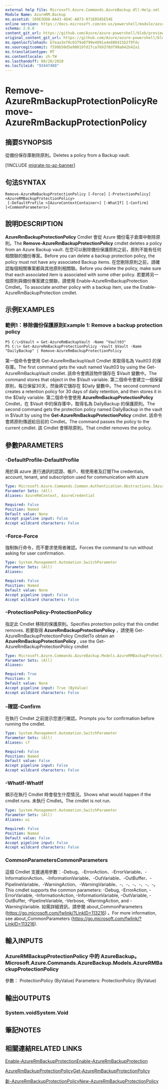 ```yaml
---
external help file: Microsoft.Azure.Commands.AzureBackup.dll-Help.xml
Module Name: AzureRM.Backup
ms.assetid: 189E3DD8-AA43-4D4C-A873-971E0585E54E
online version: https://docs.microsoft.com/en-us/powershell/module/azurerm.backup/remove-azurermbackupprotectionpolicy
schema: 2.0.0
content_git_url: https://github.com/Azure/azure-powershell/blob/preview/src/ResourceManager/AzureBackup/Commands.AzureBackup/help/Remove-AzureRmBackupProtectionPolicy.md
original_content_git_url: https://github.com/Azure/azure-powershell/blob/preview/src/ResourceManager/AzureBackup/Commands.AzureBackup/help/Remove-AzureRmBackupProtectionPolicy.md
ms.openlocfilehash: b7eaa3ef0c0379a0799e4091a4e808415b2f9fdc
ms.sourcegitcommit: f599b50d5e980197d1fca769378df90a842b42a1
ms.translationtype: MT
ms.contentlocale: zh-TW
ms.lasthandoff: 08/20/2020
ms.locfileid: "93447488"
---
```

# <span data-ttu-id="53753-101">Remove-AzureRmBackupProtectionPolicy</span><span class="sxs-lookup"><span data-stu-id="53753-101">Remove-AzureRmBackupProtectionPolicy</span></span>

## <span data-ttu-id="53753-102">摘要</span><span class="sxs-lookup"><span data-stu-id="53753-102">SYNOPSIS</span></span>
<span data-ttu-id="53753-103">從備份保存庫刪除原則。</span><span class="sxs-lookup"><span data-stu-id="53753-103">Deletes a policy from a Backup vault.</span></span>

[!INCLUDE [migrate-to-az-banner](../../includes/migrate-to-az-banner.md)]

## <span data-ttu-id="53753-104">句法</span><span class="sxs-lookup"><span data-stu-id="53753-104">SYNTAX</span></span>

```
Remove-AzureRmBackupProtectionPolicy [-Force] [-ProtectionPolicy] <AzureRMBackupProtectionPolicy>
 [-DefaultProfile <IAzureContextContainer>] [-WhatIf] [-Confirm] [<CommonParameters>]
```

## <span data-ttu-id="53753-105">說明</span><span class="sxs-lookup"><span data-stu-id="53753-105">DESCRIPTION</span></span>
<span data-ttu-id="53753-106">**AzureRmBackupProtectionPolicy** Cmdlet 會從 Azure 備份電子倉庫中刪除原則。</span><span class="sxs-lookup"><span data-stu-id="53753-106">The **Remove-AzureRmBackupProtectionPolicy** cmdlet deletes a policy from an Azure Backup vault.</span></span>
<span data-ttu-id="53753-107">在您可以刪除備份保護原則之前，原則不能有任何相關聯的備份專案。</span><span class="sxs-lookup"><span data-stu-id="53753-107">Before you can delete a backup protection policy, the policy must not have any associated Backup items.</span></span>
<span data-ttu-id="53753-108">在您刪除原則之前，請確認每個相關專案都與其他原則相關聯。</span><span class="sxs-lookup"><span data-stu-id="53753-108">Before you delete the policy, make sure that each associated item is associated with some other policy.</span></span>
<span data-ttu-id="53753-109">若要將另一個原則與備份專案建立關聯，請使用 Enable-AzureRmBackupProtection Cmdlet。</span><span class="sxs-lookup"><span data-stu-id="53753-109">To associate another policy with a backup item, use the Enable-AzureRmBackupProtection cmdlet.</span></span>

## <span data-ttu-id="53753-110">示例</span><span class="sxs-lookup"><span data-stu-id="53753-110">EXAMPLES</span></span>

### <span data-ttu-id="53753-111">範例1：移除備份保護原則</span><span class="sxs-lookup"><span data-stu-id="53753-111">Example 1: Remove a backup protection policy</span></span>
```
PS C:\>$Vault = Get-AzureRmBackupVault -Name "Vault03"
PS C:\> Get-AzureRmBackupProtectionPolicy -Vault $Vault -Name "DailyBackup" | Remove-AzureRmBackupProtectionPolicy
```

<span data-ttu-id="53753-112">第一個命令會使用 Get-AzureRmBackupVault Cmdlet 來取得名為 Vault03 的保存庫。</span><span class="sxs-lookup"><span data-stu-id="53753-112">The first command gets the vault named Vault03 by using the Get-AzureRmBackupVault cmdlet.</span></span>
<span data-ttu-id="53753-113">該命令會將該物件儲存在 $Vault 變數中。</span><span class="sxs-lookup"><span data-stu-id="53753-113">The command stores that object in the $Vault variable.</span></span>
<span data-ttu-id="53753-114">第二個命令會建立一個保留原則，每日保留30天，然後將它儲存在 $Daily 變數中。</span><span class="sxs-lookup"><span data-stu-id="53753-114">The second command creates a retention policy for 30 days of daily retention, and then stores it in the $Daily variable.</span></span>
<span data-ttu-id="53753-115">第二個命令會使用 **AzureRmBackupProtectionPolicy** Cmdlet，在 $Vault 中的保存庫中，取得名為 DailyBackup 的保護原則。</span><span class="sxs-lookup"><span data-stu-id="53753-115">The second command gets the protection policy named DailyBackup in the vault in $Vault by using the **Get-AzureRmBackupProtectionPolicy** cmdlet.</span></span>
<span data-ttu-id="53753-116">該命令會將原則傳遞給目前的 Cmdlet。</span><span class="sxs-lookup"><span data-stu-id="53753-116">The command passes the policy to the current cmdlet.</span></span>
<span data-ttu-id="53753-117">該 Cmdlet 會移除原則。</span><span class="sxs-lookup"><span data-stu-id="53753-117">That cmdlet removes the policy.</span></span>

## <span data-ttu-id="53753-118">參數</span><span class="sxs-lookup"><span data-stu-id="53753-118">PARAMETERS</span></span>

### <span data-ttu-id="53753-119">-DefaultProfile</span><span class="sxs-lookup"><span data-stu-id="53753-119">-DefaultProfile</span></span>
<span data-ttu-id="53753-120">用於與 azure 進行通訊的認證、帳戶、租使用者及訂閱</span><span class="sxs-lookup"><span data-stu-id="53753-120">The credentials, account, tenant, and subscription used for communication with azure</span></span>

```yaml
Type: Microsoft.Azure.Commands.Common.Authentication.Abstractions.IAzureContextContainer
Parameter Sets: (All)
Aliases: AzureRmContext, AzureCredential

Required: False
Position: Named
Default value: None
Accept pipeline input: False
Accept wildcard characters: False
```

### <span data-ttu-id="53753-121">-Force</span><span class="sxs-lookup"><span data-stu-id="53753-121">-Force</span></span>
<span data-ttu-id="53753-122">強制執行命令，而不要求使用者確認。</span><span class="sxs-lookup"><span data-stu-id="53753-122">Forces the command to run without asking for user confirmation.</span></span>

```yaml
Type: System.Management.Automation.SwitchParameter
Parameter Sets: (All)
Aliases:

Required: False
Position: Named
Default value: None
Accept pipeline input: False
Accept wildcard characters: False
```

### <span data-ttu-id="53753-123">-ProtectionPolicy</span><span class="sxs-lookup"><span data-stu-id="53753-123">-ProtectionPolicy</span></span>
<span data-ttu-id="53753-124">指定此 Cmdlet 移除的保護原則。</span><span class="sxs-lookup"><span data-stu-id="53753-124">Specifies protection policy that this cmdlet removes.</span></span>
<span data-ttu-id="53753-125">若要取得 **AzureRmBackupProtectionPolicy** ，請使用 Get-AzureRmBackupProtectionPolicy Cmdlet</span><span class="sxs-lookup"><span data-stu-id="53753-125">To obtain an **AzureRmBackupProtectionPolicy** , use the Get-AzureRmBackupProtectionPolicy cmdlet</span></span>

```yaml
Type: Microsoft.Azure.Commands.AzureBackup.Models.AzureRMBackupProtectionPolicy
Parameter Sets: (All)
Aliases:

Required: True
Position: 0
Default value: None
Accept pipeline input: True (ByValue)
Accept wildcard characters: False
```

### <span data-ttu-id="53753-126">-確認</span><span class="sxs-lookup"><span data-stu-id="53753-126">-Confirm</span></span>
<span data-ttu-id="53753-127">在執行 Cmdlet 之前提示您進行確認。</span><span class="sxs-lookup"><span data-stu-id="53753-127">Prompts you for confirmation before running the cmdlet.</span></span>

```yaml
Type: System.Management.Automation.SwitchParameter
Parameter Sets: (All)
Aliases: cf

Required: False
Position: Named
Default value: False
Accept pipeline input: False
Accept wildcard characters: False
```

### <span data-ttu-id="53753-128">-WhatIf</span><span class="sxs-lookup"><span data-stu-id="53753-128">-WhatIf</span></span>
<span data-ttu-id="53753-129">顯示在執行 Cmdlet 時會發生什麼情況。</span><span class="sxs-lookup"><span data-stu-id="53753-129">Shows what would happen if the cmdlet runs.</span></span>
<span data-ttu-id="53753-130">未執行 Cmdlet。</span><span class="sxs-lookup"><span data-stu-id="53753-130">The cmdlet is not run.</span></span>

```yaml
Type: System.Management.Automation.SwitchParameter
Parameter Sets: (All)
Aliases: wi

Required: False
Position: Named
Default value: False
Accept pipeline input: False
Accept wildcard characters: False
```

### <span data-ttu-id="53753-131">CommonParameters</span><span class="sxs-lookup"><span data-stu-id="53753-131">CommonParameters</span></span>
<span data-ttu-id="53753-132">這個 Cmdlet 支援通用參數：-Debug、-ErrorAction、-ErrorVariable、-InformationAction、-InformationVariable、-OutVariable、-OutBuffer、-PipelineVariable、-WarningAction、-WarningVariable、-、-、-、-、-、-。</span><span class="sxs-lookup"><span data-stu-id="53753-132">This cmdlet supports the common parameters: -Debug, -ErrorAction, -ErrorVariable, -InformationAction, -InformationVariable, -OutVariable, -OutBuffer, -PipelineVariable, -Verbose, -WarningAction, and -WarningVariable.</span></span> <span data-ttu-id="53753-133">如需詳細資訊，請參閱 about_CommonParameters (https://go.microsoft.com/fwlink/?LinkID=113216) 。</span><span class="sxs-lookup"><span data-stu-id="53753-133">For more information, see about_CommonParameters (https://go.microsoft.com/fwlink/?LinkID=113216).</span></span>

## <span data-ttu-id="53753-134">輸入</span><span class="sxs-lookup"><span data-stu-id="53753-134">INPUTS</span></span>

### <span data-ttu-id="53753-135">AzureRMBackupProtectionPolicy 中的 AzureBackup。</span><span class="sxs-lookup"><span data-stu-id="53753-135">Microsoft.Azure.Commands.AzureBackup.Models.AzureRMBackupProtectionPolicy</span></span>
<span data-ttu-id="53753-136">參數： ProtectionPolicy (ByValue) </span><span class="sxs-lookup"><span data-stu-id="53753-136">Parameters: ProtectionPolicy (ByValue)</span></span>

## <span data-ttu-id="53753-137">輸出</span><span class="sxs-lookup"><span data-stu-id="53753-137">OUTPUTS</span></span>

### <span data-ttu-id="53753-138">System.void</span><span class="sxs-lookup"><span data-stu-id="53753-138">System.Void</span></span>

## <span data-ttu-id="53753-139">筆記</span><span class="sxs-lookup"><span data-stu-id="53753-139">NOTES</span></span>

## <span data-ttu-id="53753-140">相關連結</span><span class="sxs-lookup"><span data-stu-id="53753-140">RELATED LINKS</span></span>

[<span data-ttu-id="53753-141">Enable-AzureRmBackupProtection</span><span class="sxs-lookup"><span data-stu-id="53753-141">Enable-AzureRmBackupProtection</span></span>](./Enable-AzureRmBackupProtection.md)

[<span data-ttu-id="53753-142">AzureRmBackupProtectionPolicy</span><span class="sxs-lookup"><span data-stu-id="53753-142">Get-AzureRmBackupProtectionPolicy</span></span>](./Get-AzureRmBackupProtectionPolicy.md)

[<span data-ttu-id="53753-143">新-AzureRmBackupProtectionPolicy</span><span class="sxs-lookup"><span data-stu-id="53753-143">New-AzureRmBackupProtectionPolicy</span></span>](./New-AzureRmBackupProtectionPolicy.md)


